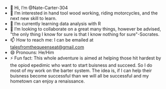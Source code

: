- 👋 Hi, I’m @Nate-Carter-304
- 👀 I’m interested in hand tool wood working, riding motorcycles, and the next new skill to learn. 
- 🌱 I’m currently learning data analysis with R
- 💞️ I’m looking to collaborate on a great many things, however be advised, "the only thing I know for sure is that I know nothing for sure"-Socrates. 
- 📫 How to reach me: I can be emailed at talesfromthequeenseat@gmail.com
- 😄 Pronouns: He/Him
- ⚡ Fun fact: This whole adventure is aimed at helping those hit hardest by the opiod epedimic who want to start buisness and succeed. So I do most of my work on the barter system.  The idea is, if I can help their buisness become successful than we will all be successful and my hometown can enjoy a renaissance. 

<!---
Nate-Carter-304/Nate-Carter-304 is a ✨ special ✨ repository because its `README.md` (this file) appears on your GitHub profile.
You can click the Preview link to take a look at your changes.
--->
